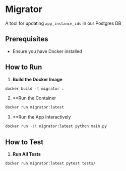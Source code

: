 # Migrator
A tool for updating `app_instance_ids` in our Postgres DB

## Prerequisites
- Ensure you have Docker installed

## How to Run

1. **Build the Docker Image**
```bash
docker build -t migrator .
```
2. **Run the Container
```bash
docker run migrator:latest
```
3. **Run the App Interactively
```bash
docker run -it migrator:latest python main.py
```

## How to Test
1. **Run All Tests**
```bash
docker run migrator:latest pytest tests/
```
